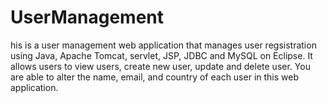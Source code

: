 # UserManagement

his is a user management web application that manages user regsistration using Java, Apache Tomcat, servlet, JSP, JDBC and MySQL on Eclipse.
It allows users to view users, create new user, update and delete user.
You are able to alter the name, email, and country of each user in this web application.

